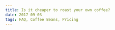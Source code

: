 ```yaml
---
title: Is it cheaper to roast your own coffee?
date: 2017-09-03
tags: FAQ, Coffee Beans, Pricing
---
```

